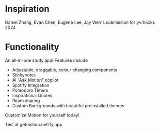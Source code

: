 # Inspiration
Daniel Zhang, Evan Chen, Eugene Lee, Jay Wen's submission for yvrhacks 2024

# Functionality
An all-in-one study app! Features include
- Adjustable, draggable, colour changing components
- Stickynotes
- AI "Ask Motion" copilot
- Spotify Integration
- Pomodoro Timers
- Inspirational Quotes
- Room sharing
- Custom Backgrounds with beautiful preinstalled themes

Customize Motion for yourself today!

Test at getmotion.netlify.app
